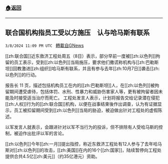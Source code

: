 ###  [:house:返回](README.md)
---


## 联合国机构指员工受以方施压　认与哈马斯有联系
`3/8/2024 11:09 PM UTC ` [轉載自GNews](https://gnews.org/articles/2378517)

[[zh:联合国]]近东救济工程处周五（8日）表示，部分早前一度被[[zh:以色列]]拘留的员工表示，受到[[zh:以色列]]当局施压，要求他们撒谎称机构与[[zh:巴勒斯坦]]回教激进[[zh:组织]]哈马斯有联系，并且有参与去年[[zh:10月7日]]袭击[[zh:以色列]]的行动。

报告长 11 页，描述包括机构员工在内的[[zh:巴勒斯坦]]人，在[[zh:以色列]]被拘留期间遭受虐待，包括体罚、水刑、性暴力和威胁伤害家人等，更有被拘留者因未能及时接受适当治疗而死亡。 工程处发言人表示，计划将报告交给记录潜在侵犯[[zh:人权]]行为的[[zh:联合国]]机构，以便在战事结束後作出调查，认为有证据显示，员工被扣留期间受到[[zh:以色列]]当局的胁迫，被迫做出针对工程处的虚假陈述。

以军发言人就表示，会跟进针对以军不当行为的投诉，但不排除有人受哈马斯的控制，被迫作出批评以军的言论。

[[zh:以色列]]今年[[zh:一月]]提出指控，称近东救济工程处有12人参与了去年哈马斯对[[zh:以色列]]的攻击，[[zh:美国]]在内的16个[[zh:国家]]，陆续暂停向工程处提供合共4.5亿[[zh:美元]]（约35亿港元）资助。
